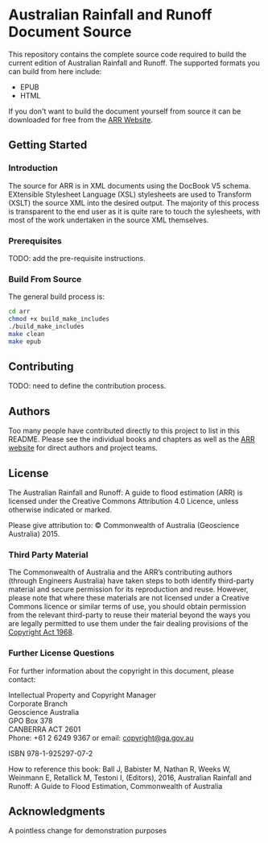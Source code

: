 # Australian Rainfall and Runoff Document Source

This repository contains the complete source code required to build the current edition of Australian Rainfall and Runoff.  The supported formats you can build from here include:

* EPUB
* HTML

If you don't want to build the document yourself from source it can be downloaded for free from the [ARR Website](http://www.arr.org.au).

## Getting Started
### Introduction

The source for ARR is in XML documents using the DocBook V5 schema.  EXtensible Stylesheet Language (XSL) stylesheets are used to Transform (XSLT) the source XML into the desired output.  The majority of this process is transparent to the end user as it is quite rare to touch the sylesheets, with most of the work undertaken in the source XML themselves.

### Prerequisites

TODO: add the pre-requisite instructions.

### Build From Source

The general build process is:

```bash
cd arr
chmod +x build_make_includes
./build_make_includes
make clean
make epub
```

## Contributing

TODO: need to define the contribution process.

## Authors

Too many people have contributed directly to this project to list in this README.  Please see the individual books and chapters as well as the [ARR website](http://www.arr.org.au/) for direct authors and project teams.

## License

The Australian Rainfall and Runoff: A guide to flood estimation (ARR) is licensed under the Creative Commons Attribution 4.0 Licence, unless otherwise indicated or marked.

Please give attribution to: © Commonwealth of Australia (Geoscience Australia) 2015.

### Third Party Material

The Commonwealth of Australia and the ARR’s contributing authors (through Engineers Australia) have taken steps to both identify third-party material and secure permission for its reproduction and reuse. However, please note that where these materials are not licensed under a Creative Commons licence or similar terms of use, you should obtain permission from the relevant third-party to reuse their material beyond the ways you are legally permitted to use them under the fair dealing provisions of the [Copyright Act 1968](http://www.comlaw.gov.au/Details/C2014C00291).

### Further License Questions

For further information about the copyright in this document, please contact:

Intellectual Property and Copyright Manager  
Corporate Branch  
Geoscience Australia  
GPO Box 378  
CANBERRA ACT 2601  
Phone: +61 2 6249 9367 or email: copyright@ga.gov.au


ISBN 978-1-925297-07-2

How to reference this book:
Ball J, Babister M, Nathan R, Weeks W, Weinmann E, Retallick M, Testoni I, (Editors),  2016, Australian Rainfall and Runoff: A Guide to Flood Estimation, Commonwealth of Australia

## Acknowledgments
A pointless change for demonstration purposes
